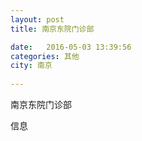 ```yaml
--- 
layout: post 
title: 南京东院门诊部

date:   2016-05-03 13:39:56 
categories: 其他  
city: 南京
  
--- 
```

   
南京东院门诊部

信息

